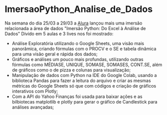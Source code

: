 # ImersaoPython_Analise_de_Dados
Na semana do dia 25/03 a 29/03 a [Alura](https://www.linkedin.com/school/aluracursos/) lançou mais uma imersão relacionada a área de dados "Imersão Python: Do Excel à Análise de Dados"
Divido em 5 aulas e 3 lives nos foi mostrado:
- Análise Exploratória utilizando o Google Sheets, uma visão mais panorâmica, criando fórmulas com o PROCV e o SE e tabela dinâmica para uma visão geral e rápida dos dados;
- Gráficos e análises um pouco mais profundas, utilizando outras fórmulas como MÉDIASE, UNIQUE, SOMASE, SOMASES, CONT.SE, além de gráficos como o de pizza e colunas para visualização;
- Manipulação de dados com Python na IDE do Google Colab, usando a biblioteca Pandas para fazer a leitura do arquivo e criar as mesmas métricas do Google Sheets só que com códigos e criação de gráficos interativos com Plotly;
- Com a API do Yahoo Finanças foi usada para baixar ações e as bilbiotecas matplotlib e plotly para gerar o gráfico de Candlestick para análises avançadas;
